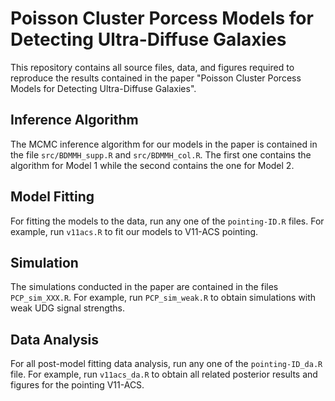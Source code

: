 # Poisson Cluster Porcess Models for Detecting Ultra-Diffuse Galaxies 

This repository contains all source files, data, and figures required to reproduce the results contained in the paper "Poisson Cluster Porcess Models for Detecting Ultra-Diffuse Galaxies".

## Inference Algorithm

The MCMC inference algorithm for our models in the paper is contained in the file `src/BDMMH_supp.R` and `src/BDMMH_col.R`. The first one contains the algorithm for Model 1 while the second contains the one for Model 2.

## Model Fitting

For fitting the models to the data, run any one of the `pointing-ID.R` files. For example, run `v11acs.R` to fit our models to V11-ACS pointing. 

## Simulation

The simulations conducted in the paper are contained in the files `PCP_sim_XXX.R`. For example, run `PCP_sim_weak.R` to obtain simulations with weak UDG signal strengths.

## Data Analysis

For all post-model fitting data analysis, run any one of the `pointing-ID_da.R` file. For example, run `v11acs_da.R` to obtain all related posterior results and figures for the pointing V11-ACS.


